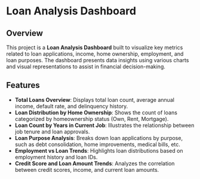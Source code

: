 # Loan Analysis Dashboard

## Overview
This project is a **Loan Analysis Dashboard** built to visualize key metrics related to loan applications, income, home ownership, employment, and loan purposes. The dashboard presents data insights using various charts and visual representations to assist in financial decision-making.

## Features
- **Total Loans Overview**: Displays total loan count, average annual income, default rate, and delinquency history.
- **Loan Distribution by Home Ownership**: Shows the count of loans categorized by homeownership status (Own, Rent, Mortgage).
- **Loan Count by Years in Current Job**: Illustrates the relationship between job tenure and loan approvals.
- **Loan Purpose Analysis**: Breaks down loan applications by purpose, such as debt consolidation, home improvements, medical bills, etc.
- **Employment vs Loan Trends**: Highlights loan distributions based on employment history and loan IDs.
- **Credit Score and Loan Amount Trends**: Analyzes the correlation between credit scores, income, and current loan amounts.



